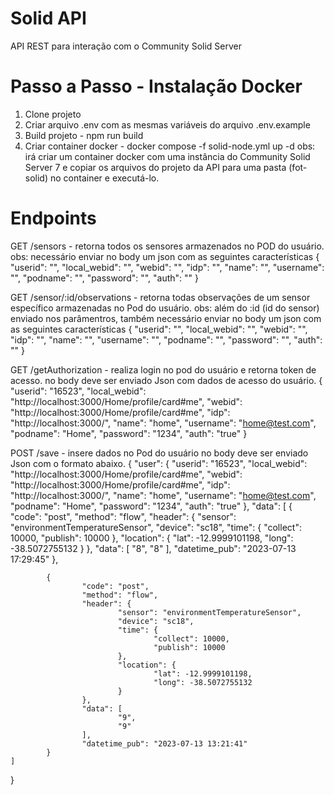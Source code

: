 # Solid API
API REST para interação com o Community Solid Server

# Passo a Passo - Instalação Docker
1. Clone projeto
2. Criar arquivo .env com as mesmas variáveis do arquivo .env.example
3. Build projeto - npm run build
4. Criar container docker - docker compose -f solid-node.yml up -d 
    obs: irá criar um container docker com uma instância do Community Solid Server 7 e copiar os arquivos do projeto da API para uma pasta (fot-solid) no container e executá-lo.


# Endpoints
GET /sensors - retorna todos os sensores armazenados no POD do usuário.
obs: necessário enviar no body um json com as seguintes características
{
    "userid": "",
    "local_webid": "",
    "webid": "",
    "idp": "",
    "name": "",
    "username": "",
    "podname": "",
    "password": "",
    "auth": ""
}

GET /sensor/:id/observations - retorna todas observações de um sensor específico armazenadas no Pod do usuário.
obs: além do :id (id do sensor) enviado nos parâmentros, também necessário enviar no body um json com as seguintes características
{
    "userid": "",
    "local_webid": "",
    "webid": "",
    "idp": "",
    "name": "",
    "username": "",
    "podname": "",
    "password": "",
    "auth": ""
}

GET /getAuthorization - realiza login no pod do usuário e retorna token de acesso.
no body deve ser enviado Json com dados de acesso do usuário.
{
    "userid": "16523",
    "local_webid": "http://localhost:3000/Home/profile/card#me",
    "webid": "http://localhost:3000/Home/profile/card#me",
    "idp": "http://localhost:3000/",
    "name": "home",
    "username": "home@test.com",
    "podname": "Home",
    "password": "1234",
    "auth": "true"
}


POST /save - insere dados no Pod do usuário
no body deve ser enviado Json com o formato abaixo.
{
	"user": {
			"userid": "16523",
			"local_webid": "http://localhost:3000/Home/profile/card#me",
			"webid": "http://localhost:3000/Home/profile/card#me",
			"idp": "http://localhost:3000/",
			"name": "home",
			"username": "home@test.com",
			"podname": "Home",
			"password": "1234",
			"auth": "true"
	},
	"data": 
	[
			{
					"code": "post",
					"method": "flow",
					"header": {
							"sensor": "environmentTemperatureSensor",
							"device": "sc18",
							"time": {
									"collect": 10000,
									"publish": 10000
							},
							"location": {
									"lat": -12.9999101198,
									"long": -38.5072755132
							}
					},
					"data": [
							"8",
							"8"
					],
					"datetime_pub": "2023-07-13 17:29:45"
			}, 

			{
					"code": "post",
					"method": "flow",
					"header": {
							"sensor": "environmentTemperatureSensor",
							"device": "sc18",
							"time": {
									"collect": 10000,
									"publish": 10000
							},
							"location": {
									"lat": -12.9999101198,
									"long": -38.5072755132
							}
					},
					"data": [
							"9",
							"9"
					],
					"datetime_pub": "2023-07-13 13:21:41"
			}
	]
}